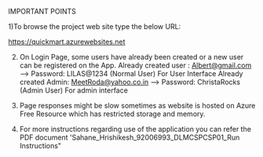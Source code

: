 IMPORTANT POINTS


1)To browse the project web site type the below URL:

https://quickmart.azurewebsites.net


2) On Login Page, some users have already been created or a new user can be registered on the App.
Already created user : Albert@gmail.com --> Password: LILAS@1234 (Normal User) For User Interface
Already created Admin: MeetRoda@yahoo.co.in --> Password: ChristaRocks (Admin User) For admin interface
 

3) Page responses might be slow sometimes as website is hosted on Azure Free Resource which has restricted storage and memory.

4) For more instructions regarding use of the application you can refer the PDF document 'Sahane_Hrishikesh_92006993_DLMCSPCSP01_Run Instructions"

